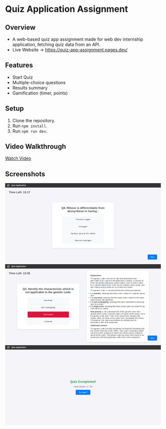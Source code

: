 # Quiz Application Assignment

## Overview
- A web-based quiz app assignment made for web dev internship application, fetching quiz data from an API.
- Live Website -> https://quiz-app-assignment.pages.dev/

## Features
- Start Quiz
- Multiple-choice questions
- Results summary
- Gamification (timer, points)

## Setup
1. Clone the repository.
2. Run `npm install`.
3. Run `npm run dev`.

## Video Walkthrough
[Watch Video](https://drive.google.com/file/d/1l4_0IFQzNqjjki1taeWDVUXBRh1qlLsb/view?usp=sharing)

## Screenshots
![Quiz Question](screenshots/question.png)
![Quiz Answer](screenshots/answer.png)
![Quiz Summary](screenshots/summary.png)

